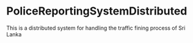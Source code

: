 # PoliceReportingSystemDistributed
This is a distributed system for handling the traffic fining process of Sri Lanka
